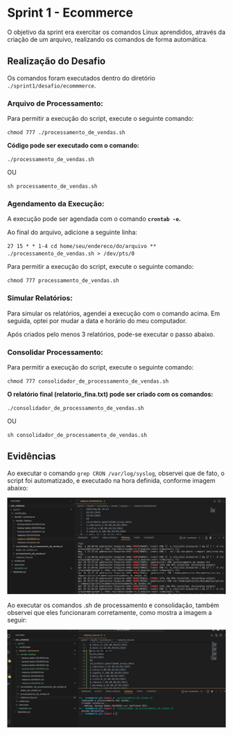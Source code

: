 # Sprint 1 - Ecommerce

O objetivo da sprint era exercitar os comandos Linux aprendidos, através da criação de um arquivo, realizando os comandos de forma automática.

## Realização do Desafio

Os comandos foram executados dentro do diretório `./sprint1/desafio/ecommmerce`.

### Arquivo de Processamento:

Para permitir a execução do script, execute o seguinte comando:

`chmod 777 ./processamento_de_vendas.sh` 

**Código pode ser executado com o comando:**

` ./processamento_de_vendas.sh `  

OU

` sh processamento_de_vendas.sh `

### Agendamento da Execução:

A execução pode ser agendada com o comando **`crontab -e`.**

Ao final do arquivo, adicione a seguinte linha:

`27 15 * * 1-4 cd home/seu/endereco/do/arquivo ** ./processamento_de_vendas.sh > /dev/pts/0`


Para permitir a execução do script, execute o seguinte comando:

`chmod 777 processamento_de_vendas.sh` 

### Simular Relatórios:

Para simular os relatórios, agendei a execução com o comando acima. Em seguida, optei por mudar a data e horário do meu computador.

Após criados pelo menos 3 relatórios, pode-se executar o passo abaixo.

### Consolidar Processamento:

Para permitir a execução do script, execute o seguinte comando:

`chmod 777 consolidador_de_processamento_de_vendas.sh` 

**O relatório final (relatorio_fina.txt) pode ser criado com os comandos:**

` ./consolidador_de_processamento_de_vendas.sh ` 

OU 

` sh consolidador_de_processamento_de_vendas.sh `

## Evidências

Ao executar o comando `grep CRON /var/log/syslog`, observei que de fato, o script foi automatizado, e executado na hora definida, conforme imagem abaixo:

![Imagem 1 - Automação](./evidencias/sample1_automacao.png)


Ao executar os comandos .sh de processamento e consolidação, também observei que eles funcionaram corretamente, como mostra a imagem a seguir:

![Imagem 2 - Execução dos Scripts](./evidencias/sample2_execucao.png)